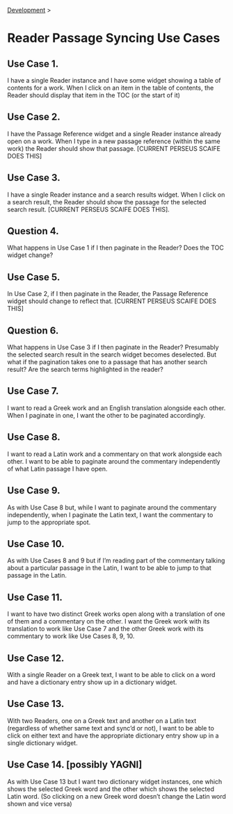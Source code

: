 [Development](/development.html) >

# Reader Passage Syncing Use Cases


## Use Case 1.

I have a single Reader instance and I have some widget showing a table of contents for a work. When I click on an item in the table of contents, the Reader should display that item in the TOC (or the start of it)

## Use Case 2.

I have the Passage Reference widget and a single Reader instance already open on a work. When I type in a new passage reference (within the same work) the Reader should show that passage. [CURRENT PERSEUS SCAIFE DOES THIS]

## Use Case 3.

I have a single Reader instance and a search results widget. When I click on a search result, the Reader should show the passage for the selected search result. [CURRENT PERSEUS SCAIFE DOES THIS].

## Question 4.

What happens in Use Case 1 if I then paginate in the Reader? Does the TOC widget change?

## Use Case 5.

In Use Case 2, if I then paginate in the Reader, the Passage Reference widget should change to reflect that. [CURRENT PERSEUS SCAIFE DOES THIS]

## Question 6.

What happens in Use Case 3 if I then paginate in the Reader? Presumably the selected search result in the search widget becomes deselected. But what if the pagination takes one to a passage that has another search result? Are the search terms highlighted in the reader?

## Use Case 7.

I want to read a Greek work and an English translation alongside each other. When I paginate in one, I want the other to be paginated accordingly.

## Use Case 8.

I want to read a Latin work and a commentary on that work alongside each other. I want to be able to paginate around the commentary independently of what Latin passage I have open.

## Use Case 9.

As with Use Case 8 but, while I want to paginate around the commentary independently, when I paginate the Latin text, I want the commentary to jump to the appropriate spot.

## Use Case 10.

As with Use Cases 8 and 9 but if I’m reading part of the commentary talking about a particular passage in the Latin, I want to be able to jump to that passage in the Latin.

## Use Case 11.

I want to have two distinct Greek works open along with a translation of one of them and a commentary on the other. I want the Greek work with its translation to work like Use Case 7 and the other Greek work with its commentary to work like Use Cases 8, 9, 10.

## Use Case 12.

With a single Reader on a Greek text, I want to be able to click on a word and have a dictionary entry show up in a dictionary widget.

## Use Case 13.

With two Readers, one on a Greek text and another on a Latin text (regardless of whether same text and sync’d or not), I want to be able to click on either text and have the appropriate dictionary entry show up in a single dictionary widget.

## Use Case 14. [possibly YAGNI]

As with Use Case 13 but I want two dictionary widget instances, one which shows the selected Greek word and the other which shows the selected Latin word. (So clicking on a new Greek word doesn’t change the Latin word shown and vice versa)
